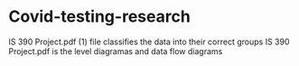 # Covid-testing-research

IS 390 Project.pdf (1) file classifies the data into their correct groups
IS 390 Project.pdf is the level diagramas and data flow diagrams
